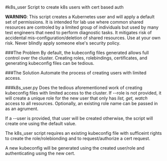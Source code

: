 #k8s_user
Script to create k8s users with cert based auth

**WARNING**: This script creates a Kubernetes user and will apply a default set of
permissions. It is intended for lab use where common shared resources
are controled by a limited group of individuals but used by many test
engineers that need to perform diagnostic tasks.
It mitigates risk of accidental mis-configuration/deletion
of shared resources.  Use at your own risk. Never blindly apply
someone else's security policy.

###The Problem
By default, the kubeconfig files generated allows full control over 
the cluster. Creating roles, rolebindings, certificates, and
generating kubeconfig files can be tedious.

###The Solution
Automate the process of creating users with limited access.

###k8s_user.py
Does the tedious aforementioned work of creating kubeconfig
files with limited access to the cluster.  If --role is not
provided, it will create a unique role for the new user that
only has _list, get, watch_ access to all resources.  Optionally,
an existing role name can be passed in as an agrument.

If a --user is provided, that user will be created otherwise,
the script will create one using the default value.

The k8s_user script requires an existing kubeconfig file
with sufficeint rights to create the role/rolebionding and
to request/authorize a cert request.

A new kubeconfig will be generated using the created user/role
and authenticating using the new cert.
